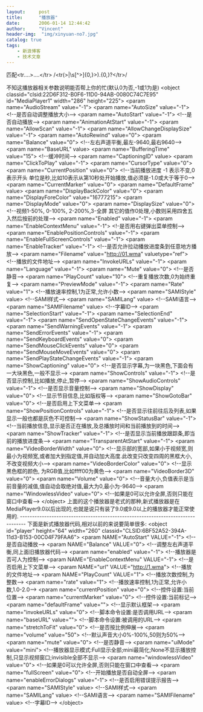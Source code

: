 ```yaml
---
layout:     post
title:      "播放器"
date:       2006-01-14 12:44:42
author:     "Vincent"
header-img:  "img/xinyuan-no7.jpg"
catalog: true
tags:
    - 新浪博客
    - 技术文章
---
```




匹配&lt;tr....&gt;....&lt;/tr&gt; /&lt;tr(&gt;|\s[^&gt;]{0,}&gt;).{0,}?&lt;\/tr&gt;/
 
 

不知这播放器相关参数说明能否帮上你的忙(默认0为否,-1或1为是) &lt;object classid="clsid:22D6F312-B0F6-11D0-94AB-0080C74C7E95" id="MediaPlayer1" width="286" height="225"&gt; &lt;param name="AudioStream" value="-1"&gt; &lt;param name="AutoSize" value="-1"&gt; &lt;!--是否自动调整播放大小--&gt; &lt;param name="AutoStart" value="-1"&gt; &lt;!--是否自动播放--&gt; &lt;param name="AnimationAtStart" value="-1"&gt; &lt;param name="AllowScan" value="-1"&gt; &lt;param name="AllowChangeDisplaySize" value="-1"&gt; &lt;param name="AutoRewind" value="0"&gt; &lt;param name="Balance" value="0"&gt; &lt;!--左右声道平衡,最左-9640,最右9640--&gt; &lt;param name="BaseURL" value&gt; &lt;param name="BufferingTime" value="15"&gt; &lt;!--缓冲时间--&gt; &lt;param name="CaptioningID" value&gt; &lt;param name="ClickToPlay" value="-1"&gt; &lt;param name="CursorType" value="0"&gt; &lt;param name="CurrentPosition" value="0"&gt; &lt;!--当前播放进度 -1 表示不变,0表示开头 单位是秒,比如10表示从第10秒处开始播放,值必须是-1.0或大于等于0--&gt; &lt;param name="CurrentMarker" value="0"&gt; &lt;param name="DefaultFrame" value&gt; &lt;param name="DisplayBackColor" value="0"&gt; &lt;param name="DisplayForeColor" value="16777215"&gt; &lt;param name="DisplayMode" value="0"&gt; &lt;param name="DisplaySize" value="0"&gt; &lt;!--视频1-50%, 0-100%, 2-200%,3-全屏 其它的值作0处理,小数则采用四舍五入然后按前的处理--&gt; &lt;param name="Enabled" value="-1"&gt; &lt;param name="EnableContextMenu" value="-1"&gt; &lt;!-是否用右键弹出菜单控制--&gt; &lt;param name="EnablePositionControls" value="-1"&gt; &lt;param name="EnableFullScreenControls" value="-1"&gt; &lt;param name="EnableTracker" value="-1"&gt; &lt;!--是否允许拉动播放进度条到任意地方播放--&gt; &lt;param name="Filename" value="http://01.wma" valuetype="ref"&gt; &lt;!--播放的文件地址--&gt; &lt;param name="InvokeURLs" value="-1"&gt; &lt;param name="Language" value="-1"&gt; &lt;param name="Mute" value="0"&gt; &lt;!--是否静音--&gt; &lt;param name="PlayCount" value="10"&gt; &lt;!--重复播放次数,0为始终重复--&gt; &lt;param name="PreviewMode" value="-1"&gt; &lt;param name="Rate" value="1"&gt; &lt;!--播放速率控制,1为正常,允许小数--&gt; &lt;param name="SAMIStyle" value&gt; &lt;!--SAMI样式--&gt; &lt;param name="SAMILang" value&gt; &lt;!--SAMI语言--&gt; &lt;param name="SAMIFilename" value&gt; &lt;!--字幕ID--&gt; &lt;param name="SelectionStart" value="-1"&gt; &lt;param name="SelectionEnd" value="-1"&gt; &lt;param name="SendOpenStateChangeEvents" value="-1"&gt; &lt;param name="SendWarningEvents" value="-1"&gt; &lt;param name="SendErrorEvents" value="-1"&gt; &lt;param name="SendKeyboardEvents" value="0"&gt; &lt;param name="SendMouseClickEvents" value="0"&gt; &lt;param name="SendMouseMoveEvents" value="0"&gt; &lt;param name="SendPlayStateChangeEvents" value="-1"&gt; &lt;param name="ShowCaptioning" value="0"&gt; &lt;!--是否显示字幕,为一块黑色,下面会有一大块黑色,一般不显示--&gt; &lt;param name="ShowControls" value="-1"&gt; &lt;!--是否显示控制,比如播放,停止,暂停--&gt; &lt;param name="ShowAudioControls" value="-1"&gt; &lt;!--是否显示音量控制--&gt; &lt;param name="ShowDisplay" value="0"&gt; &lt;!--显示节目信息,比如版权等--&gt; &lt;param name="ShowGotoBar" value="0"&gt; &lt;!--是否启用上下文菜单--&gt; &lt;param name="ShowPositionControls" value="-1"&gt; &lt;!--是否显示往前往后及列表,如果显示一般也都是灰色不可控制--&gt; &lt;param name="ShowStatusBar" value="-1"&gt; &lt;!--当前播放信息,显示是否正在播放,及总播放时间和当前播放到的时间--&gt; &lt;param name="ShowTracker" value="-1"&gt; &lt;!--是否显示当前播放跟踪条,即当前的播放进度条--&gt; &lt;param name="TransparentAtStart" value="-1"&gt; &lt;param name="VideoBorderWidth" value="0"&gt; &lt;!--显示部的宽部,如果小于视频宽,则最小为视频宽,或者加大到指定值,并自动加大高度.此改变只改变四周的黑框大小,不改变视频大小--&gt; &lt;param name="VideoBorderColor" value="0"&gt; &lt;!--显示黑色框的颜色, 为RGB值,比如ffff00为黄色--&gt; &lt;param name="VideoBorder3D" value="0"&gt; &lt;param name="Volume" value="0"&gt; &lt;!--音量大小,负值表示是当前音量的减值,值自动会取绝对值,最大为0,最小为-9640--&gt; &lt;param name="WindowlessVideo" value="0"&gt; &lt;!--如果是0可以允许全屏,否则只能在窗口中查看--&gt; &lt;/object&gt; 上面的这个播放器是老式的那种,新式播放器是在MediaPlayer9.0以后出现的,也就是说只有装了9.0或9.0以上的播放器才能正常使用的. -------------------------------------------------------------------------------- 下面是新式播放器代码,相对以前的来说要简单很多: &lt;object id="player" height="64" width="260" classid="CLSID:6BF52A52-394A-11d3-B153-00C04F79FAA6"&gt; &lt;param NAME="AutoStart" VALUE="-1"&gt; &lt;!--是否自动播放--&gt; &lt;param NAME="Balance" VALUE="0"&gt; &lt;!--调整左右声道平衡,同上面旧播放器代码--&gt; &lt;param name="enabled" value="-1"&gt; &lt;!--播放器是否可人为控制--&gt; &lt;param NAME="EnableContextMenu" VALUE="-1"&gt; &lt;!--是否启用上下文菜单--&gt; &lt;param NAME="url" VALUE="http://1.wma"&gt; &lt;!--播放的文件地址--&gt; &lt;param NAME="PlayCount" VALUE="1"&gt; &lt;!--播放次数控制,为整数--&gt; &lt;param name="rate" value="1"&gt; &lt;!--播放速率控制,1为正常,允许小数,1.0-2.0--&gt; &lt;param name="currentPosition" value="0"&gt; &lt;!--控件设置:当前位置--&gt; &lt;param name="currentMarker" value="0"&gt; &lt;!--控件设置:当前标记--&gt; &lt;param name="defaultFrame" value=""&gt; &lt;!--显示默认框架--&gt; &lt;param name="invokeURLs" value="0"&gt; &lt;!--脚本命令设置:是否调用URL--&gt; &lt;param name="baseURL" value=""&gt; &lt;!--脚本命令设置:被调用的URL--&gt; &lt;param name="stretchToFit" value="0"&gt; &lt;!--是否按比例伸展--&gt; &lt;param name="volume" value="50"&gt; &lt;!--默认声音大小0%-100%,50则为50%--&gt; &lt;param name="mute" value="0"&gt; &lt;!--是否静音--&gt; &lt;param name="uiMode" value="mini"&gt; &lt;!--播放器显示模式:Full显示全部;mini最简化;None不显示播放控制,只显示视频窗口;invisible全部不显示--&gt; &lt;param name="windowlessVideo" value="0"&gt; &lt;!--如果是0可以允许全屏,否则只能在窗口中查看--&gt; &lt;param name="fullScreen" value="0"&gt; &lt;!--开始播放是否自动全屏--&gt; &lt;param name="enableErrorDialogs" value="-1"&gt; &lt;!--是否启用错误提示报告--&gt; &lt;param name="SAMIStyle" value&gt; &lt;!--SAMI样式--&gt; &lt;param name="SAMILang" value&gt; &lt;!--SAMI语言--&gt; &lt;param name="SAMIFilename" value&gt; &lt;!--字幕ID--&gt; &lt;/object&gt;



